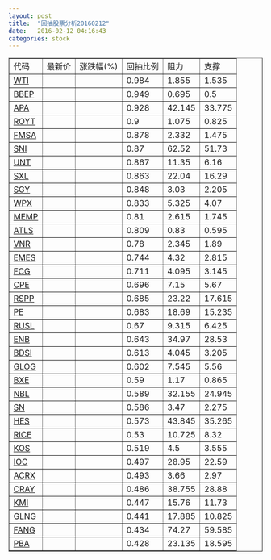 ```yaml
---
layout: post
title:  "回抽股票分析20160212"
date:   2016-02-12 04:16:43
categories: stock
---
```

<script type="text/javascript">
var stockList = []
stockList.push('gb_wti');
stockList.push('gb_bbep');
stockList.push('gb_apa');
stockList.push('gb_royt');
stockList.push('gb_fmsa');
stockList.push('gb_sni');
stockList.push('gb_unt');
stockList.push('gb_sxl');
stockList.push('gb_sgy');
stockList.push('gb_wpx');
stockList.push('gb_memp');
stockList.push('gb_atls');
stockList.push('gb_vnr');
stockList.push('gb_emes');
stockList.push('gb_fcg');
stockList.push('gb_cpe');
stockList.push('gb_rspp');
stockList.push('gb_pe');
stockList.push('gb_rusl');
stockList.push('gb_enb');
stockList.push('gb_bdsi');
stockList.push('gb_glog');
stockList.push('gb_bxe');
stockList.push('gb_nbl');
stockList.push('gb_sn');
stockList.push('gb_hes');
stockList.push('gb_rice');
stockList.push('gb_kos');
stockList.push('gb_ioc');
stockList.push('gb_acrx');
stockList.push('gb_cray');
stockList.push('gb_kmi');
stockList.push('gb_glng');
stockList.push('gb_fang');
stockList.push('gb_pba');
</script>
<table border="1">
 <tr>
 <td>代码</td>
 <td>最新价</td>
 <td>涨跌幅(%)</td>
 <td>回抽比例</td>
 <td>阻力</td>
 <td>支撑</td>
</tr>
  <tr id="wti">
  <td><a href="http://stock.finance.sina.com.cn/usstock/quotes/WTI.html" target="_blank">WTI</a></td><td></td><td></td><td>0.984</td><td>1.855</td><td>1.535</td></tr>
  <tr id="bbep">
  <td><a href="http://stock.finance.sina.com.cn/usstock/quotes/BBEP.html" target="_blank">BBEP</a></td><td></td><td></td><td>0.949</td><td>0.695</td><td>0.5</td></tr>
  <tr id="apa">
  <td><a href="http://stock.finance.sina.com.cn/usstock/quotes/APA.html" target="_blank">APA</a></td><td></td><td></td><td>0.928</td><td>42.145</td><td>33.775</td></tr>
  <tr id="royt">
  <td><a href="http://stock.finance.sina.com.cn/usstock/quotes/ROYT.html" target="_blank">ROYT</a></td><td></td><td></td><td>0.9</td><td>1.075</td><td>0.825</td></tr>
  <tr id="fmsa">
  <td><a href="http://stock.finance.sina.com.cn/usstock/quotes/FMSA.html" target="_blank">FMSA</a></td><td></td><td></td><td>0.878</td><td>2.332</td><td>1.475</td></tr>
  <tr id="sni">
  <td><a href="http://stock.finance.sina.com.cn/usstock/quotes/SNI.html" target="_blank">SNI</a></td><td></td><td></td><td>0.87</td><td>62.52</td><td>51.73</td></tr>
  <tr id="unt">
  <td><a href="http://stock.finance.sina.com.cn/usstock/quotes/UNT.html" target="_blank">UNT</a></td><td></td><td></td><td>0.867</td><td>11.35</td><td>6.16</td></tr>
  <tr id="sxl">
  <td><a href="http://stock.finance.sina.com.cn/usstock/quotes/SXL.html" target="_blank">SXL</a></td><td></td><td></td><td>0.863</td><td>22.04</td><td>16.29</td></tr>
  <tr id="sgy">
  <td><a href="http://stock.finance.sina.com.cn/usstock/quotes/SGY.html" target="_blank">SGY</a></td><td></td><td></td><td>0.848</td><td>3.03</td><td>2.205</td></tr>
  <tr id="wpx">
  <td><a href="http://stock.finance.sina.com.cn/usstock/quotes/WPX.html" target="_blank">WPX</a></td><td></td><td></td><td>0.833</td><td>5.325</td><td>4.07</td></tr>
  <tr id="memp">
  <td><a href="http://stock.finance.sina.com.cn/usstock/quotes/MEMP.html" target="_blank">MEMP</a></td><td></td><td></td><td>0.81</td><td>2.615</td><td>1.745</td></tr>
  <tr id="atls">
  <td><a href="http://stock.finance.sina.com.cn/usstock/quotes/ATLS.html" target="_blank">ATLS</a></td><td></td><td></td><td>0.809</td><td>0.83</td><td>0.595</td></tr>
  <tr id="vnr">
  <td><a href="http://stock.finance.sina.com.cn/usstock/quotes/VNR.html" target="_blank">VNR</a></td><td></td><td></td><td>0.78</td><td>2.345</td><td>1.89</td></tr>
  <tr id="emes">
  <td><a href="http://stock.finance.sina.com.cn/usstock/quotes/EMES.html" target="_blank">EMES</a></td><td></td><td></td><td>0.744</td><td>4.32</td><td>2.815</td></tr>
  <tr id="fcg">
  <td><a href="http://stock.finance.sina.com.cn/usstock/quotes/FCG.html" target="_blank">FCG</a></td><td></td><td></td><td>0.711</td><td>4.095</td><td>3.145</td></tr>
  <tr id="cpe">
  <td><a href="http://stock.finance.sina.com.cn/usstock/quotes/CPE.html" target="_blank">CPE</a></td><td></td><td></td><td>0.696</td><td>7.15</td><td>5.67</td></tr>
  <tr id="rspp">
  <td><a href="http://stock.finance.sina.com.cn/usstock/quotes/RSPP.html" target="_blank">RSPP</a></td><td></td><td></td><td>0.685</td><td>23.22</td><td>17.615</td></tr>
  <tr id="pe">
  <td><a href="http://stock.finance.sina.com.cn/usstock/quotes/PE.html" target="_blank">PE</a></td><td></td><td></td><td>0.683</td><td>18.69</td><td>15.235</td></tr>
  <tr id="rusl">
  <td><a href="http://stock.finance.sina.com.cn/usstock/quotes/RUSL.html" target="_blank">RUSL</a></td><td></td><td></td><td>0.67</td><td>9.315</td><td>6.425</td></tr>
  <tr id="enb">
  <td><a href="http://stock.finance.sina.com.cn/usstock/quotes/ENB.html" target="_blank">ENB</a></td><td></td><td></td><td>0.643</td><td>34.97</td><td>28.53</td></tr>
  <tr id="bdsi">
  <td><a href="http://stock.finance.sina.com.cn/usstock/quotes/BDSI.html" target="_blank">BDSI</a></td><td></td><td></td><td>0.613</td><td>4.045</td><td>3.205</td></tr>
  <tr id="glog">
  <td><a href="http://stock.finance.sina.com.cn/usstock/quotes/GLOG.html" target="_blank">GLOG</a></td><td></td><td></td><td>0.602</td><td>7.545</td><td>5.56</td></tr>
  <tr id="bxe">
  <td><a href="http://stock.finance.sina.com.cn/usstock/quotes/BXE.html" target="_blank">BXE</a></td><td></td><td></td><td>0.59</td><td>1.17</td><td>0.865</td></tr>
  <tr id="nbl">
  <td><a href="http://stock.finance.sina.com.cn/usstock/quotes/NBL.html" target="_blank">NBL</a></td><td></td><td></td><td>0.589</td><td>32.155</td><td>24.945</td></tr>
  <tr id="sn">
  <td><a href="http://stock.finance.sina.com.cn/usstock/quotes/SN.html" target="_blank">SN</a></td><td></td><td></td><td>0.586</td><td>3.47</td><td>2.275</td></tr>
  <tr id="hes">
  <td><a href="http://stock.finance.sina.com.cn/usstock/quotes/HES.html" target="_blank">HES</a></td><td></td><td></td><td>0.573</td><td>43.845</td><td>35.265</td></tr>
  <tr id="rice">
  <td><a href="http://stock.finance.sina.com.cn/usstock/quotes/RICE.html" target="_blank">RICE</a></td><td></td><td></td><td>0.53</td><td>10.725</td><td>8.32</td></tr>
  <tr id="kos">
  <td><a href="http://stock.finance.sina.com.cn/usstock/quotes/KOS.html" target="_blank">KOS</a></td><td></td><td></td><td>0.519</td><td>4.5</td><td>3.555</td></tr>
  <tr id="ioc">
  <td><a href="http://stock.finance.sina.com.cn/usstock/quotes/IOC.html" target="_blank">IOC</a></td><td></td><td></td><td>0.497</td><td>28.95</td><td>22.59</td></tr>
  <tr id="acrx">
  <td><a href="http://stock.finance.sina.com.cn/usstock/quotes/ACRX.html" target="_blank">ACRX</a></td><td></td><td></td><td>0.493</td><td>3.66</td><td>2.97</td></tr>
  <tr id="cray">
  <td><a href="http://stock.finance.sina.com.cn/usstock/quotes/CRAY.html" target="_blank">CRAY</a></td><td></td><td></td><td>0.486</td><td>38.755</td><td>28.88</td></tr>
  <tr id="kmi">
  <td><a href="http://stock.finance.sina.com.cn/usstock/quotes/KMI.html" target="_blank">KMI</a></td><td></td><td></td><td>0.447</td><td>15.76</td><td>11.73</td></tr>
  <tr id="glng">
  <td><a href="http://stock.finance.sina.com.cn/usstock/quotes/GLNG.html" target="_blank">GLNG</a></td><td></td><td></td><td>0.441</td><td>17.885</td><td>10.825</td></tr>
  <tr id="fang">
  <td><a href="http://stock.finance.sina.com.cn/usstock/quotes/FANG.html" target="_blank">FANG</a></td><td></td><td></td><td>0.434</td><td>74.27</td><td>59.585</td></tr>
  <tr id="pba">
  <td><a href="http://stock.finance.sina.com.cn/usstock/quotes/PBA.html" target="_blank">PBA</a></td><td></td><td></td><td>0.428</td><td>23.135</td><td>18.595</td></tr>
</table>
